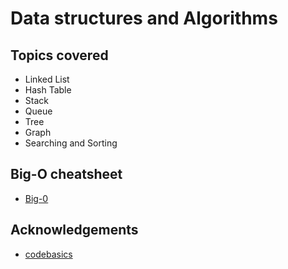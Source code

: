 # Data structures and Algorithms

## Topics covered

- Linked List
- Hash Table
- Stack
- Queue
- Tree
- Graph
- Searching and Sorting

## Big-O cheatsheet

- [Big-0](https://www.bigocheatsheet.com/)

## Acknowledgements

- [codebasics](https://www.youtube.com/playlist?list=PLeo1K3hjS3uu_n_a__MI_KktGTLYopZ12)